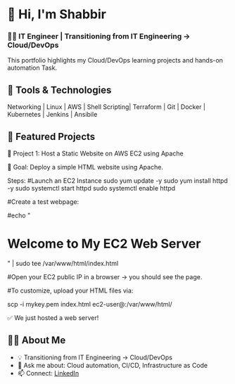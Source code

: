  # 👋 Hi, I'm Shabbir
### 🧑‍💻 IT Engineer | Transitioning from IT Engineering → Cloud/DevOps

This portfolio highlights my Cloud/DevOps learning projects and hands-on automation Task.

## 🔧 Tools & Technologies
Networking | Linux | AWS | Shell Scripting| Terraform | Git | Docker | Kubernetes | Jenkins | Ansibile

## 📂 Featured Projects
🔵 Project 1:  Host a Static Website on AWS EC2 using Apache

🎯 Goal: Deploy a simple HTML website using Apache.

Steps:
#Launch an EC2 Instance
sudo yum update -y
sudo yum install httpd -y
sudo systemctl start httpd
sudo systemctl enable httpd

#Create a test webpage:

#echo "<h1>Welcome to My EC2 Web Server</h1>" | sudo tee /var/www/html/index.html


#Open your EC2 public IP in a browser → you should see the page.

#To customize, upload your HTML files via:

scp -i mykey.pem index.html ec2-user@<Public-IP>:/var/www/html/

✅ We just hosted a web server!

## 🧑‍💻 About Me
- 💡 Transitioning from IT Engineering → Cloud/DevOps
- 💬 Ask me about: Cloud automation, CI/CD, Infrastructure as Code
- 📫 Connect: [LinkedIn](https://linkedin.com/in/yourprofile)



